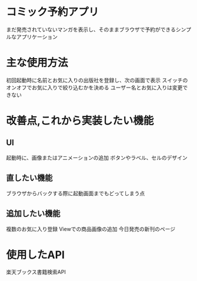 # コミック予約アプリ
まだ発売されていないマンガを表示し、そのままブラウザで予約ができるシンプルなアプリケーション

# 主な使用方法
初回起動時に名前とお気に入りの出版社を登録し、次の画面で表示
スイッチのオンオフでお気に入りで絞り込むかを決める
ユーザー名とお気に入りは変更できない

# 改善点,これから実装したい機能
## UI
起動時に、画像またはアニメーションの追加
ボタンやラベル、セルのデザイン
## 直したい機能
ブラウザからバックする際に起動画面までもどってしまう点
## 追加したい機能
複数のお気に入り登録
Viewでの商品画像の追加
今日発売の新刊のページ

# 使用したAPI
楽天ブックス書籍検索API
